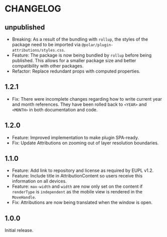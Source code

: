 # CHANGELOG

## unpublished

- Breaking: As a result of the bundling with `rollup`, the styles of the package need to be imported via `@polar/plugin-attributions/styles.css`.
- Feature: The package is now being bundled by `rollup` before being published. This allows for a smaller package size and better compatibility with other packages.
- Refactor: Replace redundant props with computed properties.

## 1.2.1

- Fix: There were incomplete changes regarding how to write current year and month references. They have been rolled back to `<YEAR>` and `<MONTH>` in both documentation and code.

## 1.2.0

- Feature: Improved implementation to make plugin SPA-ready.
- Fix: Update Attributions on zooming out of layer resolution boundaries.

## 1.1.0

- Feature: Add link to repository and license as required by EUPL v1.2.
- Feature: Include title in AttributionContent so users receive this information on all devices.
- Feature: `max-width` and `width` are now only set on the content if `renderType` is `independent` as the mobile view is rendered in the `MoveHandle`.
- Fix: Attributions are now being translated when the window is open.

## 1.0.0

Initial release.
